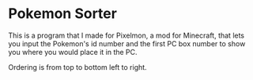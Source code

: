 # Pokemon Sorter

This is a program that I made for Pixelmon, a mod for Minecraft, that lets you input the Pokemon's id number and the first PC box number to show you where you would place it in the PC.

Ordering is from top to bottom left to right.
